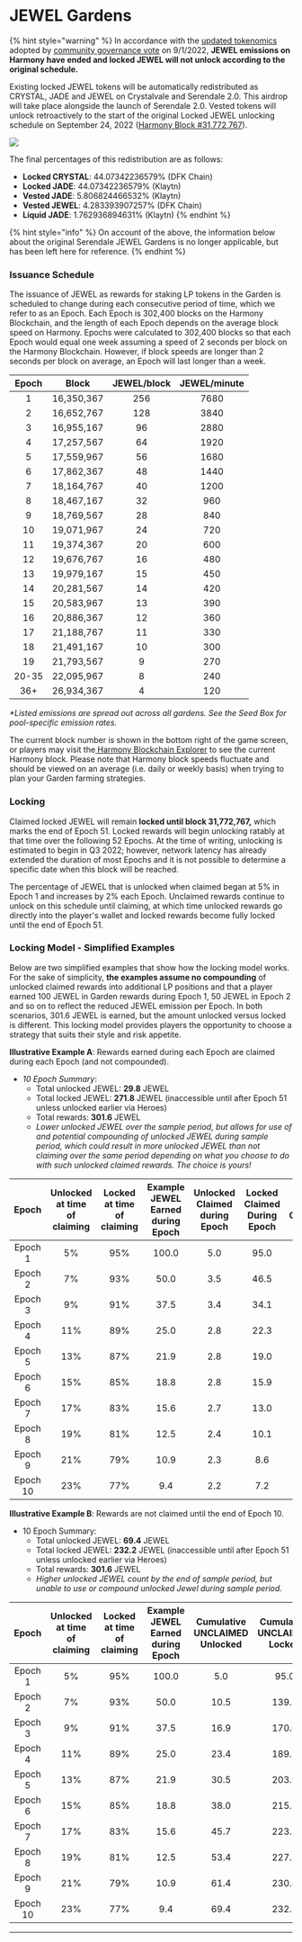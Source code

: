 # JEWEL Gardens

{% hint style="warning" %}
In accordance with the [updated tokenomics](https://medium.com/defi-kingdoms-official/serendale-2-0-e9db21d46178) adopted by [community governance vote](https://vote.defikingdoms.com/#/proposal/0x2a83ec79bf88a5d8170b831b4c941a934e47ca0c569a40bb8d240666978b73e6) on 9/1/2022, **JEWEL emissions on Harmony have ended and locked JEWEL will not unlock according to the original schedule.**

Existing locked JEWEL tokens will be automatically redistributed as CRYSTAL, JADE and JEWEL on Crystalvale and Serendale 2.0. This airdrop will take place alongside the launch of Serendale 2.0. Vested tokens will unlock retroactively to the start of the original Locked JEWEL unlocking schedule on September 24, 2022 ([Harmony Block #31,772,767](https://explorer.harmony.one/block/31772767)).

![](../../.gitbook/assets/locked\_jewel\_distribution.png)

The final percentages of this redistribution are as follows:

* **Locked CRYSTAL**: 44.07342236579% (DFK Chain)
* **Locked JADE**: 44.07342236579% (Klaytn)
* **Vested JADE**: 5.806824466532% (Klaytn)
* **Vested JEWEL**: 4.283393907257% (DFK Chain)
* **Liquid JADE**: 1.762936894631% (Klaytn)
{% endhint %}

{% hint style="info" %}
On account of the above, the information below about the original Serendale JEWEL Gardens is no longer applicable, but has been left here for reference.
{% endhint %}

### Issuance Schedule

The issuance of JEWEL as rewards for staking LP tokens in the Garden is scheduled to change during each consecutive period of time, which we refer to as an Epoch. Each Epoch is 302,400 blocks on the Harmony Blockchain, and the length of each Epoch depends on the average block speed on Harmony. Epochs were calculated to 302,400 blocks so that each Epoch would equal one week assuming a speed of 2 seconds per block on the Harmony Blockchain. However, if block speeds are longer than 2 seconds per block on average, an Epoch will last longer than a week.

| Epoch |    Block   | JEWEL/block | JEWEL/minute |
| :---: | :--------: | :---------: | :----------: |
|   1   | 16,350,367 |     256     |     7680     |
|   2   | 16,652,767 |     128     |     3840     |
|   3   | 16,955,167 |      96     |     2880     |
|   4   | 17,257,567 |      64     |     1920     |
|   5   | 17,559,967 |      56     |     1680     |
|   6   | 17,862,367 |      48     |     1440     |
|   7   | 18,164,767 |      40     |     1200     |
|   8   | 18,467,167 |      32     |      960     |
|   9   | 18,769,567 |      28     |      840     |
|   10  | 19,071,967 |      24     |      720     |
|   11  | 19,374,367 |      20     |      600     |
|   12  | 19,676,767 |      16     |      480     |
|   13  | 19,979,167 |      15     |      450     |
|   14  | 20,281,567 |      14     |      420     |
|   15  | 20,583,967 |      13     |      390     |
|   16  | 20,886,367 |      12     |      360     |
|   17  | 21,188,767 |      11     |      330     |
|   18  | 21,491,167 |      10     |      300     |
|   19  | 21,793,567 |      9      |      270     |
| 20-35 | 22,095,967 |      8      |      240     |
|  36+  | 26,934,367 |      4      |      120     |

_\*Listed emissions are spread out across all gardens. See the Seed Box for pool-specific emission rates._

The current block number is shown in the bottom right of the game screen, or players may visit the[ Harmony Blockchain Explorer](https://explorer.harmony.one/) to see the current Harmony block. Please note that Harmony block speeds fluctuate and should be viewed on an average (i.e. daily or weekly basis) when trying to plan your Garden farming strategies.

### Locking

Claimed locked JEWEL will remain **locked until block 31,772,767,** which marks the end of Epoch 51. Locked rewards will begin unlocking ratably at that time over the following 52 Epochs. At the time of writing, unlocking is estimated to begin in Q3 2022; however, network latency has already extended the duration of most Epochs and it is not possible to determine a specific date when this block will be reached.

The percentage of JEWEL that is unlocked when claimed began at 5% in Epoch 1 and increases by 2% each Epoch. Unclaimed rewards continue to unlock on this schedule until claiming, at which time unlocked rewards go directly into the player's wallet and locked rewards become fully locked until the end of Epoch 51.

### Locking Model - Simplified Examples

Below are two simplified examples that show how the locking model works. For the sake of simplicity, **the examples assume no compounding** of unlocked claimed rewards into additional LP positions and that a player earned 100 JEWEL in Garden rewards during Epoch 1, 50 JEWEL in Epoch 2 and so on to reflect the reduced JEWEL emission per Epoch. In both scenarios, 301.6 JEWEL is earned, but the amount unlocked versus locked is different. This locking model provides players the opportunity to choose a strategy that suits their style and risk appetite.

**Illustrative Example A**: Rewards earned during each Epoch are claimed during each Epoch (and not compounded).

* _10 Epoch Summary_:
  * Total unlocked JEWEL: **29.8** JEWEL
  * Total locked JEWEL: **271.8** JEWEL (inaccessible until after Epoch 51 unless unlocked earlier via Heroes)
  * Total rewards: **301.6** JEWEL
  * _Lower unlocked JEWEL over the sample period, but allows for use of and potential compounding of unlocked JEWEL during sample period, which could result in more unlocked JEWEL than not claiming over the same period depending on what you choose to do with such unlocked claimed rewards. The choice is yours!_

|   Epoch  | Unlocked at time of claiming | Locked at time of claiming | Example JEWEL Earned during Epoch | Unlocked Claimed during Epoch | Locked Claimed During Epoch | Unlocked Cumulative | Locked Cumulative |
| :------: | :--------------------------: | :------------------------: | :-------------------------------: | :---------------------------: | :-------------------------: | :-----------------: | :---------------: |
|  Epoch 1 |              5%              |             95%            |               100.0               |              5.0              |             95.0            |         5.0         |        95.0       |
|  Epoch 2 |              7%              |             93%            |                50.0               |              3.5              |             46.5            |         8.5         |       141.5       |
|  Epoch 3 |              9%              |             91%            |                37.5               |              3.4              |             34.1            |         11.9        |       175.6       |
|  Epoch 4 |              11%             |             89%            |                25.0               |              2.8              |             22.3            |         14.6        |       197.9       |
|  Epoch 5 |              13%             |             87%            |                21.9               |              2.8              |             19.0            |         17.5        |       216.9       |
|  Epoch 6 |              15%             |             85%            |                18.8               |              2.8              |             15.9            |         20.3        |       232.8       |
|  Epoch 7 |              17%             |             83%            |                15.6               |              2.7              |             13.0            |         22.9        |       245.8       |
|  Epoch 8 |              19%             |             81%            |                12.5               |              2.4              |             10.1            |         25.3        |       255.9       |
|  Epoch 9 |              21%             |             79%            |                10.9               |              2.3              |             8.6             |         27.6        |       264.6       |
| Epoch 10 |              23%             |             77%            |                9.4                |              2.2              |             7.2             |         29.8        |       271.8       |

**Illustrative Example B**: Rewards are not claimed until the end of Epoch 10.

* 10 Epoch Summary:
  * Total unlocked JEWEL: **69.4** JEWEL
  * Total locked JEWEL: **232.2** JEWEL (inaccessible until after Epoch 51 unless unlocked earlier via Heroes)
  * Total rewards: **301.6** JEWEL
  * _Higher unlocked JEWEL count by the end of sample period, but unable to use or compound unlocked Jewel during sample period._

|   Epoch  | Unlocked at time of claiming | Locked at time of claiming | Example JEWEL Earned during Epoch | Cumulative UNCLAIMED Unlocked | Cumulative UNCLAIMED Locked | Cumulative CLAIMED Unlocked | Cumulative CLAIMED Locked |
| :------: | :--------------------------: | :------------------------: | :-------------------------------: | :---------------------------: | :-------------------------: | :-------------------------: | :-----------------------: |
|  Epoch 1 |              5%              |             95%            |               100.0               |              5.0              |             95.0            |             0.0             |            0.0            |
|  Epoch 2 |              7%              |             93%            |                50.0               |              10.5             |            139.5            |             0.0             |            0.0            |
|  Epoch 3 |              9%              |             91%            |                37.5               |              16.9             |            170.6            |             0.0             |            0.0            |
|  Epoch 4 |              11%             |             89%            |                25.0               |              23.4             |            189.1            |             0.0             |            0.0            |
|  Epoch 5 |              13%             |             87%            |                21.9               |              30.5             |            203.9            |             0.0             |            0.0            |
|  Epoch 6 |              15%             |             85%            |                18.8               |              38.0             |            215.2            |             0.0             |            0.0            |
|  Epoch 7 |              17%             |             83%            |                15.6               |              45.7             |            223.1            |             0.0             |            0.0            |
|  Epoch 8 |              19%             |             81%            |                12.5               |              53.4             |            227.8            |             0.0             |            0.0            |
|  Epoch 9 |              21%             |             79%            |                10.9               |              61.4             |            230.8            |             0.0             |            0.0            |
| Epoch 10 |              23%             |             77%            |                9.4                |              69.4             |            232.2            |             69.4            |           232.2           |

****
